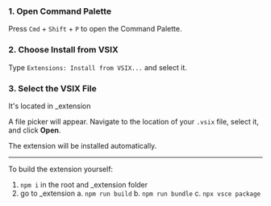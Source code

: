 ### 1. **Open Command Palette**

Press `Cmd` + `Shift` + `P` to open the Command Palette.

### 2. **Choose Install from VSIX**

Type `Extensions: Install from VSIX...` and select it.

### 3. **Select the VSIX File**

It's located in _extension

A file picker will appear. Navigate to the location of your `.vsix` file, select it, and click **Open**.

The extension will be installed automatically.

---

To build the extension yourself:
1. `npm i` in the root and _extension folder
2. go to _extension
    a. `npm run build` 
    b. `npm run bundle`
    c. `npx vsce package`